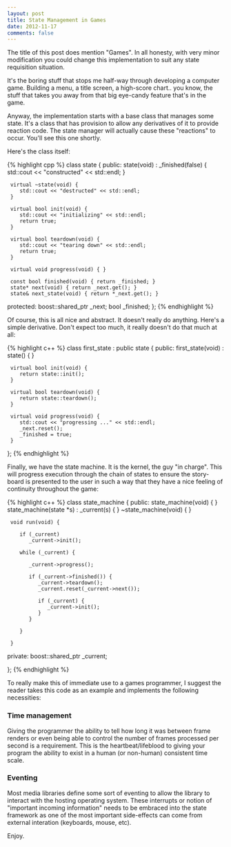 ```yaml
---
layout: post
title: State Management in Games
date: 2012-11-17
comments: false
---
```


The title of this post does mention "Games". In all honesty, with very minor modification you could change this implementation to suit any state requisition situation.

It's the boring stuff that stops me half-way through developing a computer game. Building a menu, a title screen, a high-score chart.. you know, the stuff that takes you away from that big eye-candy feature that's in the game.

Anyway, the implementation starts with a base class that manages some state. It's a class that has provision to allow any derivatives of it to provide reaction code. The state manager will actually cause these "reactions" to occur. You'll see this one shortly.

Here's the class itself:

{% highlight cpp %}	
class state {
  public:
     state(void) : _finished(false) {
        std::cout << "constructed" << std::endl;
     }
 
     virtual ~state(void) {
        std::cout << "destructed" << std::endl;
     }
 
     virtual bool init(void) {
        std::cout << "initializing" << std::endl;
        return true;
     }
 
     virtual bool teardown(void) {
        std::cout << "tearing down" << std::endl;
        return true;
     }
 
     virtual void progress(void) { }
 
     const bool finished(void) { return _finished; }
     state* next(void) { return _next.get(); }
     state& next_state(void) { return *_next.get(); }
  protected:
     boost::shared_ptr<state> _next;
     bool  _finished;
};
{% endhighlight %}

Of course, this is all nice and abstract. It doesn't really do anything. Here's a simple derivative. Don't expect too much, it really doesn't do that much at all:

{% highlight c++ %}	
class first_state : public state {
  public:
     first_state(void) : state() { }
 
     virtual bool init(void) {
        return state::init();
     }
 
     virtual bool teardown(void) {
        return state::teardown();
     }
 
     virtual void progress(void) {
        std::cout << "progressing ..." << std::endl;
        _next.reset();
        _finished = true;
     }
};
{% endhighlight %}

Finally, we have the state machine. It is the kernel, the guy "in charge". This will progress execution through the chain of states to ensure the story-board is presented to the user in such a way that they have a nice feeling of continuity throughout the game:

{% highlight c++ %}
class state_machine {
  public:
     state_machine(void) { }
     state_machine(state *s) : _current(s) { }
     ~state_machine(void) { }
 
     void run(void) {
 
        if (_current)
           _current->init();
 
        while (_current) {
 
           _current->progress();
 
           if (_current->finished()) {
              _current->teardown();
              _current.reset(_current->next());
 
              if (_current) {
                 _current->init();
              }
           }
 
        }
 
     }
 
  private:
     boost::shared_ptr<state> _current;
 
};
{% endhighlight %}

To really make this of immediate use to a games programmer, I suggest the reader takes this code as an example and implements the following necessities:

### Time management

Giving the programmer the ability to tell how long it was between frame renders or even being able to control the number of frames processed per second is a requirement. This is the heartbeat/lifeblood to giving your program the ability to exist in a human (or non-human) consistent time scale.

### Eventing

Most media libraries define some sort of eventing to allow the library to interact with the hosting operating system. These interrupts or notion of "important incoming information" needs to be embraced into the state framework as one of the most important side-effects can come from external interation (keyboards, mouse, etc).

Enjoy.
